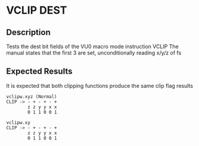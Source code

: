 # VCLIP DEST

## Description
Tests the dest bit fields of the VU0 macro mode instruction VCLIP
The manual states that the first 3 are set, unconditionally reading x/y/z of fs

## Expected Results
It is expected that both clipping functions produce the same clip flag results

```
vclipw.xyz (Normal)
CLIP -> - + - + - +
        z z y y x x
        0 1 1 0 0 1

vclipw.xy
CLIP -> - + - + - +
        z z y y x x
        0 1 1 0 0 1
```
